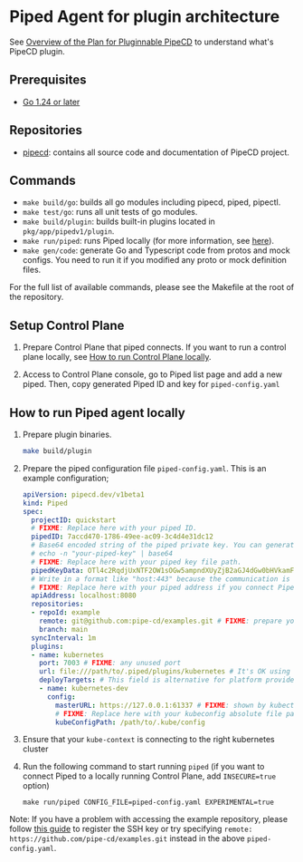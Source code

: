 # Piped Agent for plugin architecture

See [Overview of the Plan for Pluginnable PipeCD](https://pipecd.dev/blog/2024/11/28/overview-of-the-plan-for-pluginnable-pipecd/) to understand what's PipeCD plugin.


## Prerequisites

- [Go 1.24 or later](https://go.dev/)

## Repositories
- [pipecd](https://github.com/pipe-cd/pipecd): contains all source code and documentation of PipeCD project.

## Commands

- `make build/go`: builds all go modules including pipecd, piped, pipectl.
- `make test/go`: runs all unit tests of go modules.
- `make build/plugin`: builds built-in plugins located in `pkg/app/pipedv1/plugin`.
- `make run/piped`: runs Piped locally (for more information, see [here](#how-to-run-piped-agent-locally)).
- `make gen/code`: generate Go and Typescript code from protos and mock configs. You need to run it if you modified any proto or mock definition files.

For the full list of available commands, please see the Makefile at the root of the repository.

## Setup Control Plane

1. Prepare Control Plane that piped connects. If you want to run a control plane locally, see [How to run Control Plane locally](https://github.com/pipe-cd/pipecd/tree/master/cmd/pipecd#how-to-run-control-plane-locally).

2. Access to Control Plane console, go to Piped list page and add a new piped. Then, copy generated Piped ID and key for `piped-config.yaml`

## How to run Piped agent locally

1. Prepare plugin binaries.

    ```sh
    make build/plugin
    ```

2. Prepare the piped configuration file `piped-config.yaml`. This is an example configuration;
    ```yaml
    apiVersion: pipecd.dev/v1beta1
    kind: Piped
    spec:
      projectID: quickstart
      # FIXME: Replace here with your piped ID.
      pipedID: 7accd470-1786-49ee-ac09-3c4d4e31dc12
      # Base64 encoded string of the piped private key. You can generate it by the following command.
      # echo -n "your-piped-key" | base64
      # FIXME: Replace here with your piped key file path.
      pipedKeyData: OTl4c2RqdjUxNTF2OW1sOGw5ampndXUyZjB2aGJ4dGw0bHVkamF4Mmc3a3l1enFqY20K
      # Write in a format like "host:443" because the communication is done via gRPC.
      # FIXME: Replace here with your piped address if you connect Piped to a control plane that does not run locally.
      apiAddress: localhost:8080
      repositories:
      - repoId: example
        remote: git@github.com:pipe-cd/examples.git # FIXME: prepare your manifest repo
        branch: main
      syncInterval: 1m
      plugins:
      - name: kubernetes
        port: 7003 # FIXME: any unused port
        url: file:///path/to/.piped/plugins/kubernetes # It's OK using any value for now because it's a dummy. We will implement it later.
        deployTargets: # This field is alternative for platform providers
        - name: kubernetes-dev
          config:
            masterURL: https://127.0.0.1:61337 # FIXME: shown by kubectl cluster-info
            # FIXME: Replace here with your kubeconfig absolute file path.
            kubeConfigPath: /path/to/.kube/config
    ```

3. Ensure that your `kube-context` is connecting to the right kubernetes cluster

4. Run the following command to start running `piped` (if you want to connect Piped to a locally running Control Plane, add `INSECURE=true` option)

    ``` console
    make run/piped CONFIG_FILE=piped-config.yaml EXPERIMENTAL=true
    ```

Note: If you have a problem with accessing the example repository, please follow [this guide](https://docs.github.com/en/authentication/connecting-to-github-with-ssh/generating-a-new-ssh-key-and-adding-it-to-the-ssh-agent) to register the SSH key or try specifying `remote: https://github.com/pipe-cd/examples.git` instead in the above `piped-config.yaml`.

